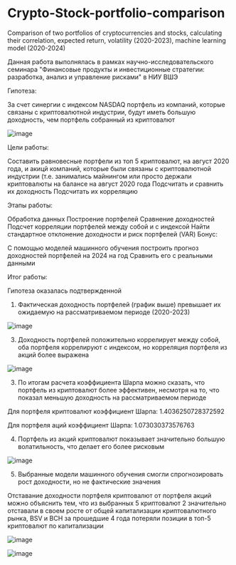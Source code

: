 # Crypto-Stock-portfolio-comparison
Comparison of two portfolios of cryptocurrencies and stocks, calculating their correlation, expected return, volatility (2020-2023), machine learning model (2020-2024)

Данная работа выполнялась в рамках научно-исследовательского семинара "Финансовые продукты и инвестиционные стратегии: разработка, анализ и управление рисками" в НИУ ВШЭ

Гипотеза:

За счет синергии с индексом NASDAQ портфель из компаний, которые связаны с криптовалютной индустрии, будут иметь большую доходность, чем портфель собранный из криптовалют

![image](https://github.com/gppoleshkin/Crypto-Stock-portfolio-comparison/assets/150899409/86074e13-e631-4986-a124-baab5310b851)


Цели работы:

Составить равновесные портфели из топ 5 криптовалют, на август 2020 года, и акицй компаний, которые были связаны с криптовалютной индустрии (т.е. занимались майнингом или просто держали криптовалюты на балансе на август 2020 года
Подсчитать и сравнить их доходность
Подсчитать их корреляцию

Этапы работы:

Обработка данных
Построение портфелей
Сравнение доходностей
Подсчет корреляции портфелей между собой и с индексой
Найти стандартное отклонение доходности и риск портфелей (VAR)
Бонус:

С помощью моделей машинного обучения построить прогноз доходностей портфелей на 2024 на год
Сравнить его с реальными данными

Итог работы:

Гипотеза оказалась подтвержденной

1) Фактическая доходность портфелей (график выше) превышает их ожидаемую на рассматриваемом периоде (2020-2023)

![image](https://github.com/gppoleshkin/Crypto-Stock-portfolio-comparison/assets/150899409/7f84d0ae-7be0-46c3-8020-c9fef0ae8839)


3) Доходность портфелей положительно коррелирует между собой, оба портфеля коррелируют с индексом, но корреляция портфеля из акций более выражена

![image](https://github.com/gppoleshkin/Crypto-Stock-portfolio-comparison/assets/150899409/7d7ca45f-03e6-4327-872b-c1542f76194a)


3) По итогам расчета коэффициента Шарпа можно сказать, что портфель из криптовалют более эффективен, несмотря на то, что показал меньшую доходность на рассматриваемом периоде

Для портфеля криптовалют коэффициент Шарпа: 1.4036250728372592

Для портфеля аций коэффициент Шарпа: 1.073030373576763

4) Портфель из акций криптовалют показывает значительно большую волатильность, что делает его более рисковым

![image](https://github.com/gppoleshkin/Crypto-Stock-portfolio-comparison/assets/150899409/73da169b-e50a-432b-acf8-bc573ac4cf21)


5) Выбранные модели машинного обучения смогли спрогнозировать рост доходности, но не фактические значения

Отставание доходности портфеля криптовалют от портфеля акций можно объяснить тем, что из выбранных 5 криптовалют 2 значительно отставали в своем росте от общей капитализации криптовалютного рынка, BSV и BCH за прошедшие 4 года потеряли позиции в топ-5 криптовалют по капитализации

![image](https://github.com/gppoleshkin/Crypto-Stock-portfolio-comparison/assets/150899409/e7519422-0c94-4f55-8e58-4219a80dbf5c)

![image](https://github.com/gppoleshkin/Crypto-Stock-portfolio-comparison/assets/150899409/05a12abf-8685-4644-9502-cfdf7a4241ac)

